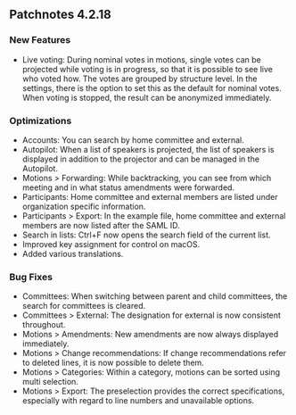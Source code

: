 ## Patchnotes 4.2.18

### New Features
- Live voting: During nominal votes in motions, single votes can be projected while voting is in progress, so that it is possible to see live who voted how. The votes are grouped by structure level. In the settings, there is the option to set this as the default for nominal votes. When voting is stopped, the result can be anonymized immediately.

### Optimizations
- Accounts: You can search by home committee and external.
- Autopilot: When a list of speakers is projected, the list of speakers is displayed in addition to the projector and can be managed in the Autopilot.
- Motions > Forwarding: While backtracking, you can see from which meeting and in what status amendments were forwarded.
- Participants: Home committee and external members are listed under organization specific information.
- Participants > Export: In the example file, home committee and external members are now listed after the SAML ID.
- Search in lists: Ctrl+F now opens the search field of the current list.
- Improved key assignment for control on macOS.
- Added various translations.

### Bug Fixes
- Committees: When switching between parent and child committees, the search for committees is cleared.
- Committees > External: The designation for external is now consistent throughout.
- Motions > Amendments: New amendments are now always displayed immediately.
- Motions > Change recommendations: If change recommendations refer to deleted lines, it is now possible to delete them.
- Motions > Categories: Within a category, motions can be sorted using multi selection.
- Motions > Export: The preselection provides the correct specifications, especially with regard to line numbers and unavailable options.
